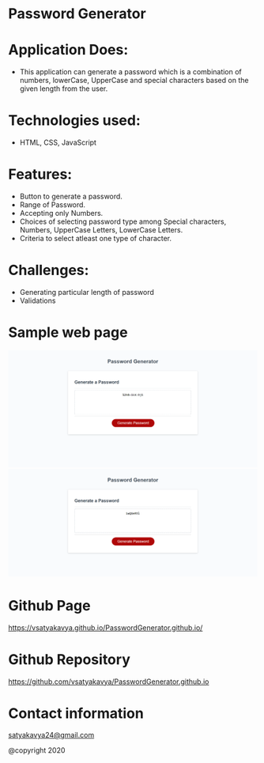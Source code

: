 # Password Generator

# Application Does:
* This application can generate a password which is a combination of numbers, lowerCase, UpperCase and special characters based on the given length from the user.


# Technologies used:
* HTML, CSS, JavaScript

# Features:
* Button to generate a password.
* Range of Password.
* Accepting only Numbers.
* Choices of selecting password type among Special characters, Numbers, UpperCase Letters, LowerCase Letters.
* Criteria to select atleast one type of character.


# Challenges:
* Generating particular length of password
* Validations

# Sample web page
![picture](Assets/passwordGenerator.png)
![picture](Assets/password.png)


# Github Page 
https://vsatyakavya.github.io/PasswordGenerator.github.io/



# Github Repository
https://github.com/vsatyakavya/PasswordGenerator.github.io

# Contact information
satyakavya24@gmail.com

@copyright 2020
